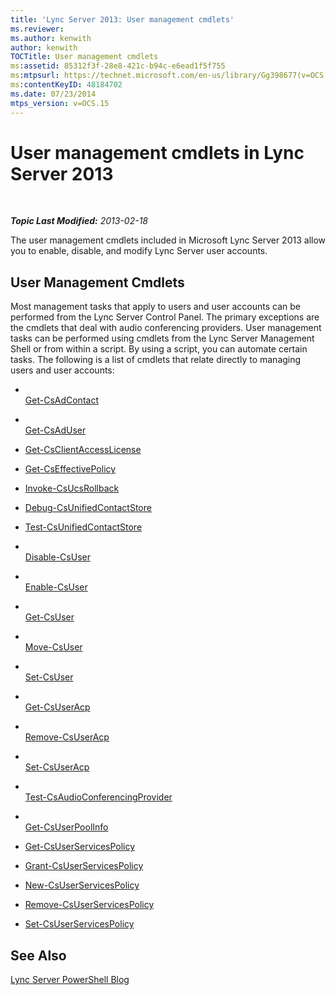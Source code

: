 ```yaml
---
title: 'Lync Server 2013: User management cmdlets'
ms.reviewer: 
ms.author: kenwith
author: kenwith
TOCTitle: User management cmdlets
ms:assetid: 85312f3f-28e8-421c-b94c-e6ead1f5f755
ms:mtpsurl: https://technet.microsoft.com/en-us/library/Gg398677(v=OCS.15)
ms:contentKeyID: 48184702
ms.date: 07/23/2014
mtps_version: v=OCS.15
---
```


<div data-xmlns="http://www.w3.org/1999/xhtml">

<div class="topic" data-xmlns="http://www.w3.org/1999/xhtml" data-msxsl="urn:schemas-microsoft-com:xslt" data-cs="http://msdn.microsoft.com/en-us/">

<div data-asp="http://msdn2.microsoft.com/asp">

# User management cmdlets in Lync Server 2013

</div>

<div id="mainSection">

<div id="mainBody">

<span> </span>

_**Topic Last Modified:** 2013-02-18_

The user management cmdlets included in Microsoft Lync Server 2013 allow you to enable, disable, and modify Lync Server user accounts.

<div>

## User Management Cmdlets

Most management tasks that apply to users and user accounts can be performed from the Lync Server Control Panel. The primary exceptions are the cmdlets that deal with audio conferencing providers. User management tasks can be performed using cmdlets from the Lync Server Management Shell or from within a script. By using a script, you can automate certain tasks. The following is a list of cmdlets that relate directly to managing users and user accounts:

  - <span></span>  
    [Get-CsAdContact](https://docs.microsoft.com/powershell/module/skype/Get-CsAdContact)

<!-- end list -->

  - <span></span>  
    [Get-CsAdUser](https://docs.microsoft.com/powershell/module/skype/Get-CsAdUser)

<!-- end list -->

  - [Get-CsClientAccessLicense](https://docs.microsoft.com/powershell/module/skype/Get-CsClientAccessLicense)

<!-- end list -->

  - [Get-CsEffectivePolicy](https://docs.microsoft.com/powershell/module/skype/Get-CsEffectivePolicy)

<!-- end list -->

  - [Invoke-CsUcsRollback](https://docs.microsoft.com/powershell/module/skype/Invoke-CsUcsRollback)

<!-- end list -->

  - [Debug-CsUnifiedContactStore](https://docs.microsoft.com/powershell/module/skype/Debug-CsUnifiedContactStore)

  - [Test-CsUnifiedContactStore](https://docs.microsoft.com/powershell/module/skype/Test-CsUnifiedContactStore)

<!-- end list -->

  - <span></span>  
    [Disable-CsUser](https://docs.microsoft.com/powershell/module/skype/Disable-CsUser)

  - <span></span>  
    [Enable-CsUser](https://docs.microsoft.com/powershell/module/skype/Enable-CsUser)

  - <span></span>  
    [Get-CsUser](https://docs.microsoft.com/powershell/module/skype/Get-CsUser)

  - <span></span>  
    [Move-CsUser](https://docs.microsoft.com/powershell/module/skype/Move-CsUser)

  - <span></span>  
    [Set-CsUser](https://docs.microsoft.com/powershell/module/skype/Set-CsUser)

<!-- end list -->

  - <span></span>  
    [Get-CsUserAcp](https://docs.microsoft.com/powershell/module/skype/Get-CsUserAcp)

  - <span></span>  
    [Remove-CsUserAcp](https://docs.microsoft.com/powershell/module/skype/Remove-CsUserAcp)

  - <span></span>  
    [Set-CsUserAcp](https://docs.microsoft.com/powershell/module/skype/Set-CsUserAcp)

  - <span></span>  
    [Test-CsAudioConferencingProvider](https://docs.microsoft.com/powershell/module/skype/Test-CsAudioConferencingProvider)

<!-- end list -->

  - <span></span>  
    [Get-CsUserPoolInfo](https://docs.microsoft.com/powershell/module/skype/Get-CsUserPoolInfo)

<!-- end list -->

  - [Get-CsUserServicesPolicy](https://docs.microsoft.com/powershell/module/skype/Get-CsUserServicesPolicy)

  - [Grant-CsUserServicesPolicy](https://docs.microsoft.com/powershell/module/skype/Grant-CsUserServicesPolicy)

  - [New-CsUserServicesPolicy](https://docs.microsoft.com/powershell/module/skype/New-CsUserServicesPolicy)

  - [Remove-CsUserServicesPolicy](https://docs.microsoft.com/powershell/module/skype/Remove-CsUserServicesPolicy)

  - [Set-CsUserServicesPolicy](https://docs.microsoft.com/powershell/module/skype/Set-CsUserServicesPolicy)

</div>

<div>

## See Also


[Lync Server PowerShell Blog](http://go.microsoft.com/fwlink/p/?linkid=203150)  
  

</div>

</div>

<span> </span>

</div>

</div>

</div>

